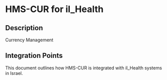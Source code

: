 # HMS-CUR for il_Health

## Description

Currency Management

## Integration Points

This document outlines how HMS-CUR is integrated with il_Health systems in Israel.
